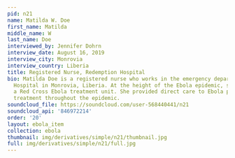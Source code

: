 ```yaml
---
pid: n21
name: Matilda W. Doe
first_name: Matilda
middle_name: W
last_name: Doe
interviewed_by: Jennifer Dohrn
interview_date: August 16, 2019
interview_city: Monrovia
interview_country: Liberia
title: Registered Nurse, Redemption Hospital
bio: Matilda Doe is a registered nurse who works in the emergency department at Redemption
  Hospital in Monrovia, Liberia. At the height of the Ebola epidemic, she worked in
  a Red Cross Ebola treatment unit. She provided direct care to Ebola patients needing
  treatment throughout the epidemic.
soundcloud_file: https://soundcloud.com/user-568440441/n21
soundcloud_api: '846972214'
order: '20'
layout: ebola_item
collection: ebola
thumbnail: img/derivatives/simple/n21/thumbnail.jpg
full: img/derivatives/simple/n21/full.jpg
---
```

